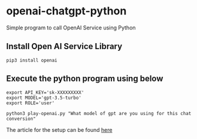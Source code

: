 # openai-chatgpt-python
Simple program to call OpenAI Service using Python


## Install Open AI Service Library
```
pip3 install openai
```

## Execute the python program using below
```
export API_KEY='sk-XXXXXXXXX'
export MODEL='gpt-3.5-turbo'
export ROLE='user'

python3 play-openai.py "What model of gpt are you using for this chat conversion"
```

The article for the setup can be found [here](https://renjithvr11.medium.com/calling-openai-api-service-using-python-9e1d51416e7a?sk=20568c9675cea21735d6b90ee0ee2d13)
